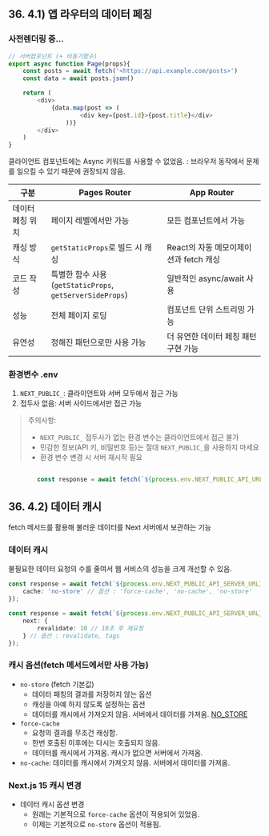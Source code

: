 ## 36. 4.1) 앱 라우터의 데이터 페칭
### 사전렌더링 중...

```typescript
// 서버컴포넌트 (+ 비동기함수)
export async function Page(props){
    const posts = await fetch('<https://api.example.com/posts>')
    const data = await posts.json()

    return (
        <div>
            {data.map(post => (
                    <div key={post.id}>{post.title}</div>
                ))}
        </div>
    )
}
```
클라이언트 컴포넌트에는 Async 키워드를 사용할 수 없었음.
: 브라우저 동작에서 문제를 일으킬 수 있기 때문에 권장되지 않음.

| 구분 | Pages Router | App Router |
| --- | --- | --- |
| 데이터 페칭 위치 | 페이지 레벨에서만 가능 | 모든 컴포넌트에서 가능 |
| 캐싱 방식 | `getStaticProps`로 빌드 시 캐싱 | React의 자동 메모이제이션과 fetch 캐싱 |
| 코드 작성 | 특별한 함수 사용<br>(`getStaticProps`, `getServerSideProps`) | 일반적인 async/await 사용 |
| 성능 | 전체 페이지 로딩 | 컴포넌트 단위 스트리밍 가능 |
| 유연성 | 정해진 패턴으로만 사용 가능 | 더 유연한 데이터 페칭 패턴 구현 가능 |


### 환경변수 .env
1. `NEXT_PUBLIC_`: 클라이언트와 서버 모두에서 접근 가능
2. 접두사 없음: 서버 사이드에서만 접근 가능

> 주의사항:
> - `NEXT_PUBLIC_` 접두사가 없는 환경 변수는 클라이언트에서 접근 불가
> - 민감한 정보(API 키, 비밀번호 등)는 절대 `NEXT_PUBLIC_`을 사용하지 마세요
> - 환경 변수 변경 시 서버 재시작 필요

```typescript

        const response = await fetch(`${process.env.NEXT_PUBLIC_API_URL}/book/random`);

```
## 36. 4.2) 데이터 캐시
fetch 메서드를 활용해 불러운 데이터를 Next 서버에서 보관하는 기능

### 데이터 캐시
불필요한 데이터 요청의 수를 줄여서 웹 서비스의 성능을 크게 개선할 수 있음.

```typescript
const response = await fetch(`${process.env.NEXT_PUBLIC_API_SERVER_URL}/book/random`, {
    cache: 'no-store' // 옵션 : 'force-cache', 'no-cache', 'no-store'
});
```
```typescript
const response = await fetch(`${process.env.NEXT_PUBLIC_API_SERVER_URL}/book/random`, {
    next: {
        revalidate: 10 // 10초 후 재요청
    } // 옵션 : revalidate, tags
});
```
### 캐시 옵션(fetch 메서드에서만 사용 가능)
- `no-store` (fetch 기본값)
    - 데이터 패칭의 결과를 저장하지 않는 옵션
    - 캐싱을 아예 하지 않도록 설정하는 옵션
    - 데이터를 캐시에서 가져오지 않음. 서버에서 데이터를 가져옴.
    [NO_STORE](../img/NO_STORE.png)
- `force-cache`
    - 요청의 결과를 무조건 캐싱함.
    - 한번 호출된 이후에는 다시는 호출되지 않음.
    - 데이터를 캐시에서 가져옴. 캐시가 없으면 서버에서 가져옴.
- `no-cache`: 데이터를 캐시에서 가져오지 않음. 서버에서 데이터를 가져옴.

### Next.js 15 캐시 변경
- 데이터 캐시 옵션 변경
    - 원래는 기본적으로 `force-cache` 옵션이 적용되어 있었음.
    - 이제는 기본적으로 `no-store` 옵션이 적용됨.
